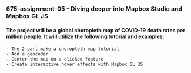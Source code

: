### 675-assignment-05 - Diving deeper into Mapbox Studio and Mapbox GL JS
#### The project will be a global choropleth map of COVID-19 death rates per million people. It will utilize the following tutorial and examples:
    - The 2-part make a choropleth map tutorial
    - Add a geocoder
    - Center the map on a clicked feature
    - Create interactive hover effects with Mapbox GL JS



